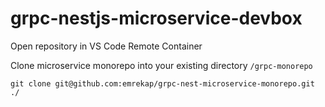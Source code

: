 # grpc-nestjs-microservice-devbox

Open repository in VS Code Remote Container

Clone microservice monorepo into your existing directory `/grpc-monorepo`

`git clone git@github.com:emrekap/grpc-nest-microservice-monorepo.git ./`
